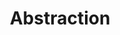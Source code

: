 ---
word: "true"

title: "Abstraction"

categories: ['']

tags: ['Abstraction']

arwords: 'التلخيص'

arexps: []

enwords: ['Abstraction']

enexps: []

arlexicons: 'ل'

enlexicons: 'A'

authors: ['Ruqayya Roshdy']

translators: ['']

citations: 'مقدمة في حوسبة اللغة العربية'

sources: 'مركز الملك عبدالله بن عبدالعزيز الدولي لخدمة اللغة العربية'

slug: ""
---